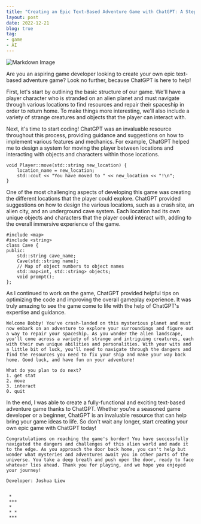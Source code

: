```yaml
---
title: "Creating an Epic Text-Based Adventure Game with ChatGPT: A Step-by-Step Guide"
layout: post
date: 2022-12-21
blog: true
tag:
- game
- AI
---
```


![Markdown Image][1]

Are you an aspiring game developer looking to create your own epic text-based adventure game? Look no further, because ChatGPT is here to help!

First, let's start by outlining the basic structure of our game. We'll have a player character who is stranded on an alien planet and must navigate through various locations to find resources and repair their spaceship in order to return home. To make things more interesting, we'll also include a variety of strange creatures and objects that the player can interact with.

Next, it's time to start coding! ChatGPT was an invaluable resource throughout this process, providing guidance and suggestions on how to implement various features and mechanics. For example, ChatGPT helped me to design a system for moving the player between locations and interacting with objects and characters within those locations.

```
void Player::move(std::string new_location) {
    location_name = new_location;
    std::cout << "You have moved to " << new_location << "!\n";
}
```

One of the most challenging aspects of developing this game was creating the different locations that the player could explore. ChatGPT provided suggestions on how to design the various locations, such as a crash site, an alien city, and an underground cave system. Each location had its own unique objects and characters that the player could interact with, adding to the overall immersive experience of the game.

```
#include <map>
#include <string>
class Cave {
public:
    std::string cave_name;
    Cave(std::string name);
    // Map of object numbers to object names
    std::map<int, std::string> objects;
    void prompt();
};
```

As I continued to work on the game, ChatGPT provided helpful tips on optimizing the code and improving the overall gameplay experience. It was truly amazing to see the game come to life with the help of ChatGPT's expertise and guidance.

```
Welcome Bobby! You've crash-landed on this mysterious planet and must now embark on an adventure to explore your surroundings and figure out a way to repair your spaceship. As you wander the alien landscape, you'll come across a variety of strange and intriguing creatures, each with their own unique abilities and personalities. With your wits and a little bit of luck, you'll need to navigate through the dangers and find the resources you need to fix your ship and make your way back home. Good luck, and have fun on your adventure!

What do you plan to do next?
1. get stat
2. move
3. interact
0. quit
```

In the end, I was able to create a fully-functional and exciting text-based adventure game thanks to ChatGPT. Whether you're a seasoned game developer or a beginner, ChatGPT is an invaluable resource that can help bring your game ideas to life. So don't wait any longer, start creating your own epic game with ChatGPT today!


```
Congratulations on reaching the game's border! You have successfully navigated the dangers and challenges of this alien world and made it to the edge. As you approach the door back home, you can't help but wonder what mysteries and adventures await you in other parts of the universe. You take a deep breath and push open the door, ready to face whatever lies ahead. Thank you for playing, and we hope you enjoyed your journey!

Developer: Joshua Liew


 *
 ***
 *
 * *
 ***
```

[1]: https://liewsanmin.github.io/images/spaceship.jpg
